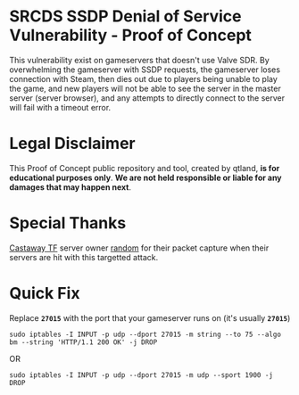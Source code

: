 # SRCDS SSDP Denial of Service Vulnerability - Proof of Concept
This vulnerability exist on gameservers that doesn't use Valve SDR. By overwhelming the gameserver with SSDP requests, the gameserver loses connection with Steam, then dies out due to players being unable to play the game, and new players will not be able to see the server in the master server (server browser), and any attempts to directly connect to the server will fail with a timeout error.

# Legal Disclaimer
This Proof of Concept public repository and tool, created by qtland, **is for educational purposes only**. **We are not held responsible or liable for any damages that may happen next**.

# Special Thanks
[Castaway TF](https://castaway.tf) server owner [random](https://steamcommunity.com/profiles/76561198076403312) for their packet capture when their servers are hit with this targetted attack.

# Quick Fix
Replace **`27015`** with the port that your gameserver runs on (it's usually **`27015`**)
```
sudo iptables -I INPUT -p udp --dport 27015 -m string --to 75 --algo bm --string 'HTTP/1.1 200 OK' -j DROP
```
OR
```
sudo iptables -I INPUT -p udp --dport 27015 -m udp --sport 1900 -j DROP
```
